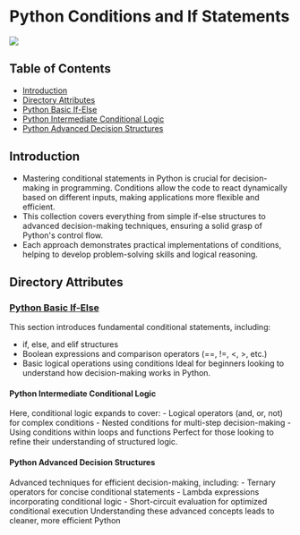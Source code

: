 # Python Conditions and If Statements
<img src="https://github.com/RadhikaDeshpande1010/Python-Conditions-and-If-statements/blob/main/If%20and%20Conditions.png">

## Table of Contents
* [Introduction](#Introduction)
* [Directory Attributes](#Directory-Attributes)
* [Python Basic If-Else](#Python-Basic-If-Else)
* [Python Intermediate Conditional Logic](#Python-Intermediate-Conditional-Logic)
* [Python Advanced Decision Structures](#Python-Advanced-Decision-Structures)

## Introduction
* Mastering conditional statements in Python is crucial for decision-making in programming. Conditions allow the code to react dynamically based on different inputs, making applications more flexible and efficient.
* This collection covers everything from simple if-else structures to advanced decision-making techniques, ensuring a solid grasp of Python's control flow.
* Each approach demonstrates practical implementations of conditions, helping to develop problem-solving skills and logical reasoning.

## Directory Attributes

### [Python Basic If-Else](https://github.com/RadhikaDeshpande1010/HackerRank-SQL-BrainTeasers/blob/main/SQL_SRC/BASIC%20SELECT%20SOLUTIONS.md)
This section introduces fundamental conditional statements, including:
- if, else, and elif structures
- Boolean expressions and comparison operators (==, !=, <, >, etc.)
- Basic logical operations using conditions
Ideal for beginners looking to understand how decision-making works in Python.

<h4>Python Intermediate Conditional Logic</h4>
Here, conditional logic expands to cover:
- Logical operators (and, or, not) for complex conditions
- Nested conditions for multi-step decision-making
- Using conditions within loops and functions
Perfect for those looking to refine their understanding of structured logic.

<h4>Python Advanced Decision Structures</h4>
Advanced techniques for efficient decision-making, including:
- Ternary operators for concise conditional statements
- Lambda expressions incorporating conditional logic
- Short-circuit evaluation for optimized conditional execution
Understanding these advanced concepts leads to cleaner, more efficient Python 
